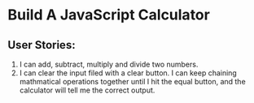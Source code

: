 # Build A JavaScript Calculator

## User Stories:

1. I can add, subtract, multiply and divide two numbers.
2. I can clear the input filed with a clear button.
I can keep chaining mathmatical operations together until I hit the equal button, and the calculator will tell me the correct output.